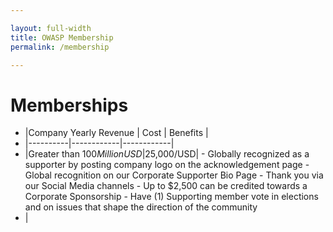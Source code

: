 ```yaml
---

layout: full-width
title: OWASP Membership
permalink: /membership

---
```


# Memberships
+ |Company Yearly Revenue | Cost | Benefits |
+ |----------|------------|------------|
+ |Greater than $100 Million USD|$25,000/USD| - Globally recognized as a supporter by posting company logo on the acknowledgement page - Global recognition on our Corporate Supporter Bio Page - Thank you via our Social Media channels - Up to $2,500 can be credited towards a Corporate Sponsorship - Have (1) Supporting member vote in elections and on issues that shape the direction of the community
+ |

